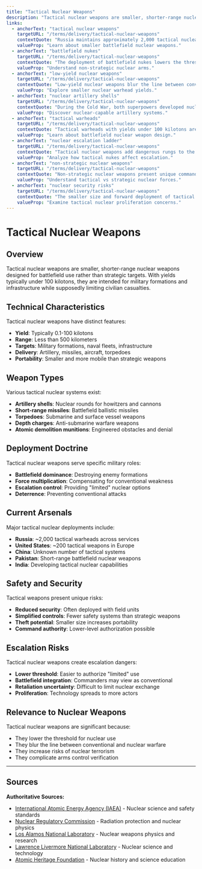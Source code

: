 ```yaml
---
title: "Tactical Nuclear Weapons"
description: "Tactical nuclear weapons are smaller, shorter-range nuclear weapons designed for battlefield use rather than strategic targets."
links:
  - anchorText: "tactical nuclear weapons"
    targetURL: "/terms/delivery/tactical-nuclear-weapons"
    contextQuote: "Russia maintains approximately 2,000 tactical nuclear weapons for potential battlefield use."
    valueProp: "Learn about smaller battlefield nuclear weapons."
  - anchorText: "battlefield nukes"
    targetURL: "/terms/delivery/tactical-nuclear-weapons"
    contextQuote: "The deployment of battlefield nukes lowers the threshold for nuclear weapon use."
    valueProp: "Understand non-strategic nuclear arms."
  - anchorText: "low-yield nuclear weapons"
    targetURL: "/terms/delivery/tactical-nuclear-weapons"
    contextQuote: "Low-yield nuclear weapons blur the line between conventional and nuclear warfare."
    valueProp: "Explore smaller nuclear warhead yields."
  - anchorText: "nuclear artillery shells"
    targetURL: "/terms/delivery/tactical-nuclear-weapons"
    contextQuote: "During the Cold War, both superpowers developed nuclear artillery shells for battlefield use."
    valueProp: "Discover nuclear-capable artillery systems."
  - anchorText: "tactical warheads"
    targetURL: "/terms/delivery/tactical-nuclear-weapons"
    contextQuote: "Tactical warheads with yields under 100 kilotons are designed for military targets."
    valueProp: "Learn about battlefield nuclear weapon design."
  - anchorText: "nuclear escalation ladder"
    targetURL: "/terms/delivery/tactical-nuclear-weapons"
    contextQuote: "Tactical nuclear weapons add dangerous rungs to the nuclear escalation ladder."
    valueProp: "Analyze how tactical nukes affect escalation."
  - anchorText: "non-strategic nuclear weapons"
    targetURL: "/terms/delivery/tactical-nuclear-weapons"
    contextQuote: "Non-strategic nuclear weapons present unique command and control challenges."
    valueProp: "Understand tactical vs strategic nuclear forces."
  - anchorText: "nuclear security risks"
    targetURL: "/terms/delivery/tactical-nuclear-weapons"
    contextQuote: "The smaller size and forward deployment of tactical weapons increases nuclear security risks."
    valueProp: "Examine tactical nuclear proliferation concerns."
---
```


# Tactical Nuclear Weapons

## Overview

Tactical nuclear weapons are smaller, shorter-range nuclear weapons designed for battlefield use rather than strategic targets. With yields typically under 100 kilotons, they are intended for military formations and infrastructure while supposedly limiting civilian casualties.

## Technical Characteristics

Tactical nuclear weapons have distinct features:
- **Yield**: Typically 0.1-100 kilotons
- **Range**: Less than 500 kilometers
- **Targets**: Military formations, naval fleets, infrastructure
- **Delivery**: Artillery, missiles, aircraft, torpedoes
- **Portability**: Smaller and more mobile than strategic weapons

## Weapon Types

Various tactical nuclear systems exist:
- **Artillery shells**: Nuclear rounds for howitzers and cannons
- **Short-range missiles**: Battlefield ballistic missiles
- **Torpedoes**: Submarine and surface vessel weapons
- **Depth charges**: Anti-submarine warfare weapons
- **Atomic demolition munitions**: Engineered obstacles and denial

## Deployment Doctrine

Tactical nuclear weapons serve specific military roles:
- **Battlefield dominance**: Destroying enemy formations
- **Force multiplication**: Compensating for conventional weakness
- **Escalation control**: Providing "limited" nuclear options
- **Deterrence**: Preventing conventional attacks

## Current Arsenals

Major tactical nuclear deployments include:
- **Russia**: ~2,000 tactical warheads across services
- **United States**: ~200 tactical weapons in Europe
- **China**: Unknown number of tactical systems
- **Pakistan**: Short-range battlefield nuclear weapons
- **India**: Developing tactical nuclear capabilities

## Safety and Security

Tactical weapons present unique risks:
- **Reduced security**: Often deployed with field units
- **Simplified controls**: Fewer safety systems than strategic weapons
- **Theft potential**: Smaller size increases portability
- **Command authority**: Lower-level authorization possible

## Escalation Risks

Tactical nuclear weapons create escalation dangers:
- **Lower threshold**: Easier to authorize "limited" use
- **Battlefield integration**: Commanders may view as conventional
- **Retaliation uncertainty**: Difficult to limit nuclear exchange
- **Proliferation**: Technology spreads to more actors

## Relevance to Nuclear Weapons

Tactical nuclear weapons are significant because:
- They lower the threshold for nuclear use
- They blur the line between conventional and nuclear warfare
- They increase risks of nuclear terrorism
- They complicate arms control verification

---

## Sources

**Authoritative Sources:**

- [International Atomic Energy Agency (IAEA)](https://www.iaea.org) - Nuclear science and safety standards
- [Nuclear Regulatory Commission](https://www.nrc.gov) - Radiation protection and nuclear physics
- [Los Alamos National Laboratory](https://www.lanl.gov) - Nuclear weapons physics and research
- [Lawrence Livermore National Laboratory](https://www.llnl.gov) - Nuclear science and technology
- [Atomic Heritage Foundation](https://www.atomicheritage.org) - Nuclear history and science education